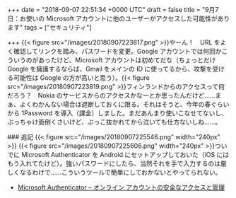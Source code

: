 
+++
date = "2018-09-07 22:51:34 +0000 UTC"
draft = false
title = "9月7日：お使いの Microsoft アカウントに他のユーザーがアクセスした可能性があります"
tags = ["セキュリティ"]

+++
{{< figure src="/images/20180907223817.png"  >}}やーん！　URL をよく確認してリンクを踏み、パスワードを変更。Google アカウントでは何回かこういうのがあったけど、Microsoft アカウントは初めてだな（ちょっとだけ Google を擁護するならば、Gmail をメインの ID に使ってるから、攻撃を受ける可能性は Google の方が高いと思う）。{{< figure src="/images/20180907223819.png"  >}}フィンランドからのアクセスって何だろう？　Nokia のサービスからのアクセスかなーとか思ったんだけど……まぁ、よくわかんない場合は遮断しておくに限る。それはそうと、今年の春ぐらいから 1Password を導入（課金）しました。まだあんまり使いこなせてないし、ぶっちゃけ面倒くさいけど、ぶっこ抜かれてから泣いても仕方ないしね……。

<div class="section">
    ### 追記
    {{< figure src="/images/20180907225546.png" width="240px" >}}  {{< figure src="/images/20180907225606.png" width="240px" >}}ついでに Microsoft Authenticator を Android にセットアップしておいた（iOS にはもう入れてたけど）。強いパスワードにしたら、当然それを手で入力するのは厳しくなるわけで……こういうツールで簡単にしておかないとやってられない。

<ul>
<li><a href="https://www.microsoft.com/ja-jp/account/authenticator">Microsoft Authenticator – オンライン アカウントの安全なアクセスと管理</a></li>
</ul>
</div>

